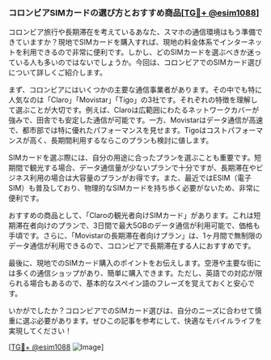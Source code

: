 ### コロンビアSIMカードの選び方とおすすめ商品[[TG💪+ @esim1088](https://t.me/s/esim1088)]

コロンビア旅行や長期滞在を考えているあなた、スマホの通信環境はもう準備できていますか？現地でSIMカードを購入すれば、現地の料金体系でインターネットを利用できるので非常に便利です。しかし、どのSIMカードを選ぶべきか迷っている人も多いのではないでしょうか。今回は、コロンビアでのSIMカード選びについて詳しくご紹介します。

まず、コロンビアにはいくつかの主要な通信事業者があります。その中でも特に人気なのは「Claro」「Movistar」「Tigo」の3社です。それぞれの特徴を理解して選ぶことが大切です。例えば、Claroは広範囲にわたるネットワークカバーが強みで、田舎でも安定した通信が可能です。一方、Movistarはデータ通信が高速で、都市部では特に優れたパフォーマンスを見せます。Tigoはコストパフォーマンスが高く、長期間利用するならこのプランも検討に値します。

SIMカードを選ぶ際には、自分の用途に合ったプランを選ぶことも重要です。短期間で観光する場合、データ通信量が少ないプランで十分ですが、長期滞在やビジネス利用の場合は大容量のプランがお得です。また、最近ではESIM（電子SIM）も普及しており、物理的なSIMカードを持ち歩く必要がないため、非常に便利です。

おすすめの商品として、「Claroの観光者向けSIMカード」があります。これは短期滞在者向けのプランで、3日間で最大5GBのデータ通信が利用可能で、価格も手頃です。さらに、「Movistarの長期滞在者向けプラン」は、1ヶ月間で無制限のデータ通信が利用できるので、コロンビアで長期滞在する人におすすめです。

最後に、現地でのSIMカード購入のポイントをお伝えします。空港や主要な街には多くの通信ショップがあり、簡単に購入できます。ただし、英語での対応が限られる場合もあるので、基本的なスペイン語のフレーズを覚えておくと安心です。

いかがでしたか？コロンビアでのSIMカード選びは、自分のニーズに合わせて慎重に選ぶ必要があります。ぜひこの記事を参考にして、快適なモバイルライフを実現してください！

[[TG💪+ @esim1088](https://t.me/s/esim1088) ![Image](https://i.postimg.cc/Y0z9fWf4/image.png)]